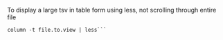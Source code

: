 To display a large tsv in table form using less, not scrolling through entire file

```shell
column -t file.to.view | less```
